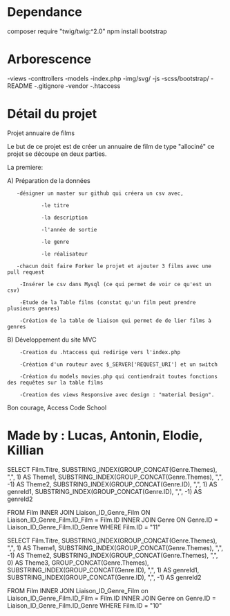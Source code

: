 
# Dependance

composer require "twig/twig:^2.0"
npm install bootstrap


# Arborescence

-views
-conttrollers
-models
-index.php
-img/svg/
-js
-scss/bootstrap/
-README
-.gitignore
-vendor
-.htaccess


# Détail du projet

Projet annuaire de films

   Le but de ce projet est de créer un annuaire de film de type "allociné"
   ce projet se découpe en deux parties.

   La premiere:

A) Préparation de la données

       -désigner un master sur github qui créera un csv avec,

               -le titre

               -la description

               -l'année de sortie

               -le genre

               -le réalisateur

       -chacun doit faire Forker le projet et ajouter 3 films avec une pull request

        -Insérer le csv dans Mysql (ce qui permet de voir ce qu'est un csv)

        -Etude de la Table films (constat qu'un film peut prendre plusieurs genres)

        -Création de la table de liaison qui permet de de lier films à genres

B) Développement du site MVC


        -Creation du .htaccess qui redirige vers l'index.php

        -Création d'un routeur avec $_SERVER['REQUEST_URI'] et un switch

        -Création du models movies.php qui contiendrait toutes fonctions des requêtes sur la table films

        -Creation des views Responsive avec design : "material Design".

Bon courage, Access Code School


# Made by : Lucas, Antonin, Elodie, Killian


SELECT 
Film.Titre,
SUBSTRING_INDEX(GROUP_CONCAT(Genre.Themes), ",", 1) AS Theme1,
SUBSTRING_INDEX(GROUP_CONCAT(Genre.Themes), ",", -1) AS Theme2,
SUBSTRING_INDEX(GROUP_CONCAT(Genre.ID), ",", 1) AS genreId1,
SUBSTRING_INDEX(GROUP_CONCAT(Genre.ID), ",", -1) AS genreId2

FROM Film 
INNER JOIN Liaison_ID_Genre_Film ON Liaison_ID_Genre_Film.ID_Film = Film.ID 
INNER JOIN Genre ON Genre.ID = Liaison_ID_Genre_Film.ID_Genre 
WHERE Film.ID = "11"




SELECT 
Film.Titre,
SUBSTRING_INDEX(GROUP_CONCAT(Genre.Themes), ",", 1) AS Theme1,
SUBSTRING_INDEX(GROUP_CONCAT(Genre.Themes), ",", -1) AS Theme2,
SUBSTRING_INDEX(GROUP_CONCAT(Genre.Themes), ",", 0) AS Theme3,
GROUP_CONCAT(Genre.Themes),
SUBSTRING_INDEX(GROUP_CONCAT(Genre.ID), ",", 1) AS genreId1,
SUBSTRING_INDEX(GROUP_CONCAT(Genre.ID), ",", -1) AS genreId2

FROM Film 
INNER JOIN Liaison_ID_Genre_Film on Liaison_ID_Genre_Film.ID_Film = Film.ID 
INNER JOIN Genre on Genre.ID = Liaison_ID_Genre_Film.ID_Genre 
WHERE Film.ID = "10"